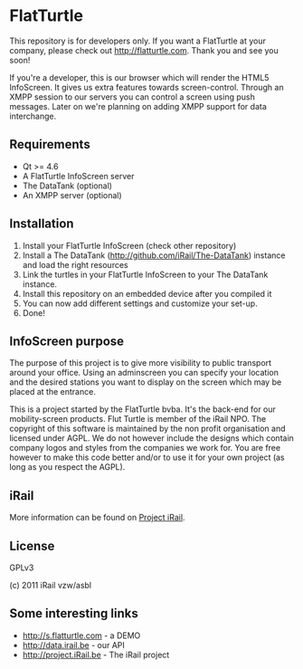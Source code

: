 FlatTurtle
==========

This repository is for developers only. If you want a FlatTurtle at your company, please check out http://flatturtle.com. Thank you and see you soon!

If you're a developer, this is our browser which will render the HTML5 InfoScreen. It gives us extra features towards screen-control. Through an XMPP session to our servers you can control a screen using push messages. Later on we're planning on adding XMPP support for data interchange.

Requirements
------------

- Qt >= 4.6
- A FlatTurtle InfoScreen server
- The DataTank (optional)
- An XMPP server (optional)

Installation
------------

1. Install your FlatTurtle InfoScreen (check other repository)
2. Install a The DataTank (http://github.com/iRail/The-DataTank) instance and load the right resources
3. Link the turtles in your FlatTurtle InfoScreen to your The DataTank instance.
4. Install this repository on an embedded device after you compiled it
5. You can now add different settings and customize your set-up.
6. Done!

InfoScreen purpose
------------------

The purpose of this project is to give more visibility to public transport around your office. Using an adminscreen you can specify your location and the desired stations you want to display on the screen which may be placed at the entrance.

This is a project started by the FlatTurtle bvba. It's the back-end for our mobility-screen products. Flut Turtle is member of the iRail NPO. The copyright of this software is maintained by the non profit organisation and licensed under AGPL. We do not however include the designs which contain company logos and styles from the companies we work for. You are free however to make this code better and/or to use it for your own project (as long as you respect the AGPL).

iRail
-----

More information can be found on [Project iRail](http://project.irail.be/).

License
-------

GPLv3

(c) 2011 iRail vzw/asbl

Some interesting links
-----------------------
* http://s.flatturtle.com - a DEMO
* http://data.irail.be - our API
* http://project.iRail.be - The iRail project



